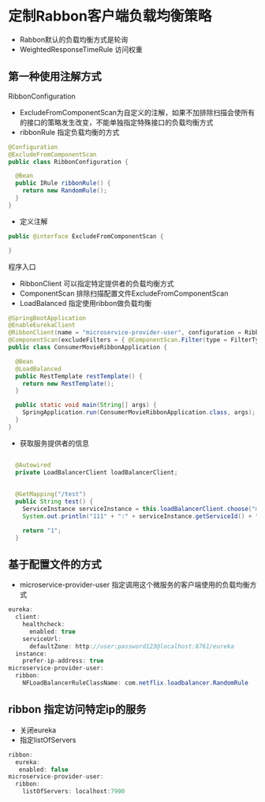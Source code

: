 # 定制Rabbon客户端负载均衡策略

* Rabbon默认的负载均衡方式是轮询
* WeightedResponseTimeRule 访问权重
## 第一种使用注解方式

RibbonConfiguration
* ExcludeFromComponentScan为自定义的注解，如果不加排除扫描会使所有的接口的策略发生改变，不能单独指定特殊接口的负载均衡方式
* ribbonRule 指定负载均衡的方式
```java
@Configuration
@ExcludeFromComponentScan
public class RibbonConfiguration {

  @Bean
  public IRule ribbonRule() {
    return new RandomRule();
  }
}

```

* 定义注解
```java
public @interface ExcludeFromComponentScan {

}

```
程序入口
* RibbonClient 可以指定特定提供者的负载均衡方式
* ComponentScan 排除扫描配置文件ExcludeFromComponentScan
* LoadBalanced 指定使用ribbon做负载均衡


```java
@SpringBootApplication
@EnableEurekaClient
@RibbonClient(name = "microservice-provider-user", configuration = RibbonConfiguration.class)
@ComponentScan(excludeFilters = { @ComponentScan.Filter(type = FilterType.ANNOTATION, value = ExcludeFromComponentScan.class) })
public class ConsumerMovieRibbonApplication {

  @Bean
  @LoadBalanced
  public RestTemplate restTemplate() {
    return new RestTemplate();
  }

  public static void main(String[] args) {
    SpringApplication.run(ConsumerMovieRibbonApplication.class, args);
  }
}


```

* 获取服务提供者的信息
```java

  @Autowired
  private LoadBalancerClient loadBalancerClient;
  
  
  @GetMapping("/test")
  public String test() {
    ServiceInstance serviceInstance = this.loadBalancerClient.choose("microservice-provider-user");
    System.out.println("111" + ":" + serviceInstance.getServiceId() + ":" + serviceInstance.getHost() + ":" + serviceInstance.getPort());

    return "1";
  }
```

## 基于配置文件的方式

* microservice-provider-user 指定调用这个微服务的客户端使用的负载均衡方式


```java
eureka:
  client:
    healthcheck:
      enabled: true
    serviceUrl:
      defaultZone: http://user:password123@localhost:8761/eureka
  instance:
    prefer-ip-address: true
microservice-provider-user:
  ribbon:
    NFLoadBalancerRuleClassName: com.netflix.loadbalancer.RandomRule
```

## ribbon 指定访问特定ip的服务

* 关闭eureka
* 指定listOfServers

```java
ribbon:
  eureka:
   enabled: false
microservice-provider-user:
  ribbon:
    listOfServers: localhost:7900
```


